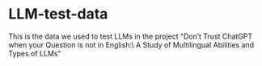 # LLM-test-data
This is the data we used to test LLMs in the project "Don’t Trust ChatGPT when your Question is not in English:\\ A Study of Multilingual Abilities and Types of LLMs"
